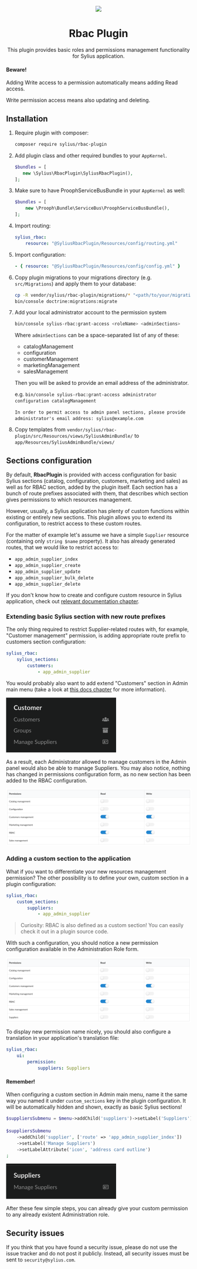 <p align="center">
    <a href="https://sylius.com" target="_blank">
        <img src="https://demo.sylius.com/assets/shop/img/logo.png" />
    </a>
</p>

<h1 align="center">Rbac Plugin</h1>

<p align="center">This plugin provides basic roles and permissions management functionality for Sylius application.</p>

#### Beware!

Adding Write access to a permission automatically means adding Read access.

Write permission access means also updating and deleting.

## Installation

1. Require plugin with composer:

    ```bash
    composer require sylius/rbac-plugin
    ```

2. Add plugin class and other required bundles to your `AppKernel`.

    ```php
    $bundles = [
       new \Sylius\RbacPlugin\SyliusRbacPlugin(),
    ];
    ```

3. Make sure to have ProophServiceBusBundle in your `AppKernel` as well:

    ```php
    $bundles = [
        new \Prooph\Bundle\ServiceBus\ProophServiceBusBundle(),
    ];
    ```

4. Import routing:

    ```yaml
    sylius_rbac:
        resource: "@SyliusRbacPlugin/Resources/config/routing.yml"
    ```

5. Import configuration:

    ```yaml
    - { resource: "@SyliusRbacPlugin/Resources/config/config.yml" }
    ```

6. Copy plugin migrations to your migrations directory (e.g. `src/Migrations`) and apply them to your database:

    ```bash
    cp -R vendor/sylius/rbac-plugin/migrations/* "<path/to/your/migrations>"
    bin/console doctrine:migrations:migrate
    ```

7. Add your local administrator account to the permission system

    ```bash
    bin/console sylius-rbac:grant-access <roleName> <adminSections>
    ```

    Where `adminSections` can be a space-separated list of any of these:
    * catalogManagement
    * configuration
    * customerManagement
    * marketingManagement
    * salesManagement

    Then you will be asked to provide an email address of the administrator.

    e.g. `bin/console sylius-rbac:grant-access administrator configuration catalogManagement`

    `In order to permit access to admin panel sections, please provide administrator's email address: sylius@example.com`

7. Copy templates from `vendor/sylius/rbac-plugin/src/Resources/views/SyliusAdminBundle/`
to `app/Resources/SyliusAdminBundle/views/`

## Sections configuration

By default, **RbacPlugin** is provided with access configuration for basic Sylius sections (catalog, configuration, customers, marketing and sales) as well as for RBAC section, added by the plugin itself.
Each section has a bunch of route prefixes associated with them, that describes which section gives permissions to which resources management.

However, usually, a Sylius application has plenty of custom functions within existing or entirely new sections. This plugin allows you to extend its configuration, to restrict access to these custom routes.

For the matter of example let's assume we have a simple `Supplier` resource (containing only `string $name` property). It also has already generated routes, that we would like to restrict access to:

- `app_admin_supplier_index`
- `app_admin_supplier_create`
- `app_admin_supplier_update`
- `app_admin_supplier_bulk_delete`
- `app_admin_supplier_delete`

If you don't know how to create and configure custom resource in Sylius application, check out [relevant documentation chapter](https://docs.sylius.com/en/1.3/cookbook/entities/custom-model.html).

### Extending basic Sylius section with new route prefixes

The only thing required to restrict Supplier-related routes with, for example, "Customer management" permission, is adding appropriate route prefix to customers section configuration:

```yaml
sylius_rbac:
    sylius_sections:
        customers:
            - app_admin_supplier
```

You would probably also want to add extend "Customers" section in Admin main menu (take a look at [this docs chapter](https://docs.sylius.com/en/1.3/customization/menu.html) for more information).

![Customers sections customized](docs/customers_section_customized.png)

As a result, each Administrator allowed to manage customers in the Admin panel would also be able to manage Suppliers. You may also notice, nothing has changed in permissions configuration form,
as no new section has been added to the RBAC configuration.

![Permissions configuration - no changes](docs/permissions_configuration_no_changes.png)

### Adding a custom section to the application

What if you want to differentiate your new resources management permission? The other possibility is to define your own, custom section in a plugin configuration:

```yaml
sylius_rbac:
    custom_sections:
        suppliers:
            - app_admin_supplier
```

> Curiosity: RBAC is also defined as a custom section! You can easily check it out in a plugin source code.

With such a configuration, you should notice a new permission configuration available in the Administration Role form.

![Permissions configuration - no changes](docs/permissions_configuration_changes.png)

To display new permission name nicely, you should also configure a translation in your application's translation file:

```yaml
sylius_rbac:
    ui:
        permission:
            suppliers: Suppliers
```

#### Remember!

When configuring a custom section in Admin main menu, name it the same way you named it under `custom_sections` key in the plugin configuration. It will be automatically hidden and shown, exactly as 
basic Sylius sections!

```php
$suppliersSubmenu = $menu->addChild('suppliers')->setLabel('Suppliers');

$suppliersSubmenu
    ->addChild('supplier', ['route' => 'app_admin_supplier_index'])
    ->setLabel('Manage Suppliers')
    ->setLabelAttribute('icon', 'address card outline')
;
``` 

![Suppliers section](docs/suppliers_section.png)

After these few simple steps, you can already give your custom permission to any already existent Administration role.

## Security issues

If you think that you have found a security issue, please do not use the issue tracker and do not post it publicly.
Instead, all security issues must be sent to `security@sylius.com`.
